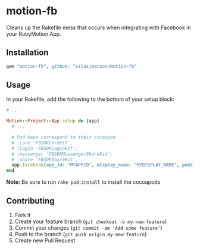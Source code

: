 # motion-fb

Cleans up the Rakefile mess that occurs when integrating with Facebook in your RubyMotion App.


## Installation

```ruby
gem "motion-fb", github: "silasjmatson/motion-fb"
```

## Usage

In your Rakefile, add the following to the bottom of your setup block:

```ruby
# ...

Motion::Project::App.setup do |app|
  # ...

  # Pod keys correspond to their cocoapod
  # :core 'FBSDKCoreKit',
  # :login 'FBSDKLoginKit',
  # :messenger 'FBSDKMessengerShareKit',
  # :share 'FBSDKShareKit',
  app.facebook(app_id: "MYAPPID", display_name: "MYDISPLAY_NAME", pods: [:login, :core, :share, :messenger])
end
```

**Note:** Be sure to run `rake pod:install` to install the cocoapods

## Contributing

1. Fork it
2. Create your feature branch (`git checkout -b my-new-feature`)
3. Commit your changes (`git commit -am 'Add some feature'`)
4. Push to the branch (`git push origin my-new-feature`)
5. Create new Pull Request
